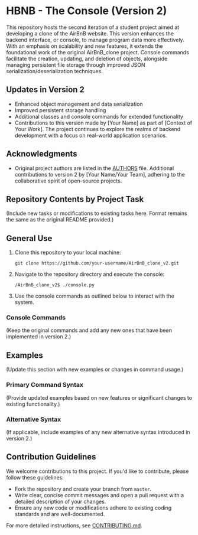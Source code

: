 # HBNB - The Console (Version 2)

This repository hosts the second iteration of a student project aimed at developing a clone of the AirBnB website. This version enhances the backend interface, or console, to manage program data more effectively. With an emphasis on scalability and new features, it extends the foundational work of the original AirBnB_clone project. Console commands facilitate the creation, updating, and deletion of objects, alongside managing persistent file storage through improved JSON serialization/deserialization techniques.

## Updates in Version 2

- Enhanced object management and data serialization
- Improved persistent storage handling
- Additional classes and console commands for extended functionality
- Contributions to this version made by [Your Name] as part of [Context of Your Work]. The project continues to explore the realms of backend development with a focus on real-world application scenarios.

## Acknowledgments

- Original project authors are listed in the [AUTHORS](https://github.com/your-username/AirBnB_clone_v2/blob/master/AUTHORS) file. Additional contributions to version 2 by [Your Name/Your Team], adhering to the collaborative spirit of open-source projects.

## Repository Contents by Project Task

(Include new tasks or modifications to existing tasks here. Format remains the same as the original README provided.)

## General Use

1. Clone this repository to your local machine:
   ```
   git clone https://github.com/your-username/AirBnB_clone_v2.git
   ```

2. Navigate to the repository directory and execute the console:
   ```
   /AirBnB_clone_v2$ ./console.py
   ```

3. Use the console commands as outlined below to interact with the system.

### Console Commands

(Keep the original commands and add any new ones that have been implemented in version 2.)

## Examples

(Update this section with new examples or changes in command usage.)

### Primary Command Syntax

(Provide updated examples based on new features or significant changes to existing functionality.)

### Alternative Syntax

(If applicable, include examples of any new alternative syntax introduced in version 2.)

## Contribution Guidelines

We welcome contributions to this project. If you'd like to contribute, please follow these guidelines:

- Fork the repository and create your branch from `master`.
- Write clear, concise commit messages and open a pull request with a detailed description of your changes.
- Ensure any new code or modifications adhere to existing coding standards and are well-documented.

For more detailed instructions, see [CONTRIBUTING.md](link-to-your-contributing-guidelines).
